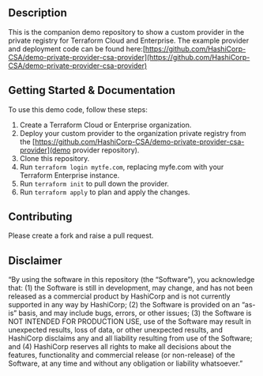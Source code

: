 ## Description

This is the companion demo repository to show a custom provider in the private registry for Terraform Cloud and Enterprise. The example provider and deployment code can be found here:[https://github.com/HashiCorp-CSA/demo-private-provider-csa-provider](https://github.com/HashiCorp-CSA/demo-private-provider-csa-provider)

## Getting Started & Documentation

To use this demo code, follow these steps:

1. Create a Terraform Cloud or Enterprise organization.
2. Deploy your custom provider to the organization private registry from the [https://github.com/HashiCorp-CSA/demo-private-provider-csa-provider](demo provider repository).
3. Clone this repository.
3. Run `terraform login mytfe.com`, replacing myfe.com with your Terraform Enterprise instance.
4. Run `terraform init` to pull down the provider.
5. Run `terraform apply` to plan and apply the changes.

## Contributing

Please create a fork and raise a pull request.

## Disclaimer
“By using the software in this repository (the “Software”), you acknowledge that: (1) the Software is still in development, may change, and has not been released as a commercial product by HashiCorp and is not currently supported in any way by HashiCorp; (2) the Software is provided on an “as-is” basis, and may include bugs, errors, or other issues; (3) the Software is NOT INTENDED FOR PRODUCTION USE, use of the Software may result in unexpected results, loss of data, or other unexpected results, and HashiCorp disclaims any and all liability resulting from use of the Software; and (4) HashiCorp reserves all rights to make all decisions about the features, functionality and commercial release (or non-release) of the Software, at any time and without any obligation or liability whatsoever.”
